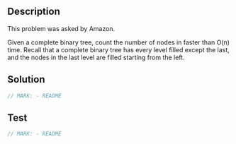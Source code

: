 ## Description

This problem was asked by Amazon.

Given a complete binary tree, count the number of nodes in faster than O(n) time. Recall that a complete binary tree has every level filled except the last, and the nodes in the last level are filled starting from the left.

## Solution

```swift
// MARK: - README
```

## Test

```swift
// MARK: - README
```